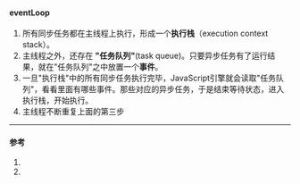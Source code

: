 #### eventLoop
1. 所有同步任务都在主线程上执行，形成一个**执行栈**（execution context stack）。
2. 主线程之外，还存在 **"任务队列"**(task queue)。只要异步任务有了运行结果，就在"任务队列"之中放置一个**事件**。
3. 一旦"执行栈"中的所有同步任务执行完毕，JavaScript引擎就会读取"任务队列"，看看里面有哪些事件。那些对应的异步任务，于是结束等待状态，进入执行栈，开始执行。
4. 主线程不断重复上面的第三步


___
#### 参考
1. [](http://lynnelv.github.io/js-event-loop-browser)
2. [](https://github.com/amandakelake/blog/issues/26)

